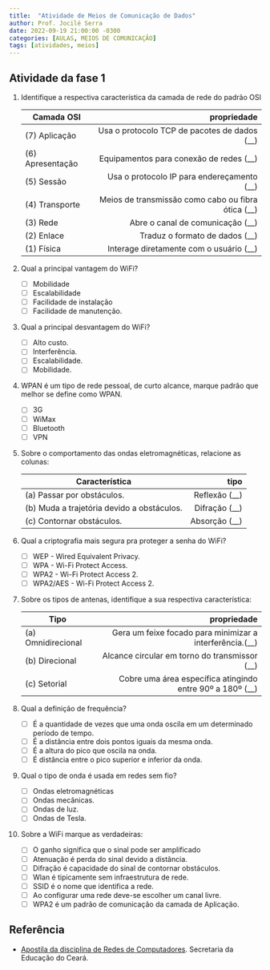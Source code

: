 ```yaml
---
title:  "Atividade de Meios de Comunicação de Dados"
author: Prof. Jocilé Serra
date: 2022-09-19 21:00:00 -0300
categories: [AULAS, MEIOS DE COMUNICAÇÃO]
tags: [atividades, meios]
---
```


## Atividade da fase 1

1. Identifique a respectiva característica da camada de rede do padrão OSI

   | Camada OSI       |                                        propriedade |
   | ---------------- | -------------------------------------------------: |
   | (7) Aplicação    |       Usa o protocolo TCP de pacotes de dados (__) |
   | (6) Apresentação |            Equipamentos para conexão de redes (__) |
   | (5) Sessão       |         Usa o protocolo IP para endereçamento (__) |
   | (4) Transporte   | Meios de transmissão como cabo ou fibra ótica (__) |
   | (3) Rede         |                   Abre o canal de comunicação (__) |
   | (2) Enlace       |                     Traduz o formato de dados (__) |
   | (1) Física       |            Interage diretamente com o usuário (__) |

1. Qual a principal vantagem do WiFi?

   - [ ] Mobilidade
   - [ ] Escalabilidade
   - [ ] Facilidade de instalação
   - [ ] Facilidade de manutenção.

1. Qual a principal desvantagem do WiFi?

   - [ ] Alto custo.
   - [ ] Interferência.
   - [ ] Escalabilidade.
   - [ ] Mobilidade.

1. WPAN é um tipo de rede pessoal, de curto alcance, marque padrão que melhor se define como WPAN.

   - [ ] 3G
   - [ ] WiMax
   - [ ] Bluetooth
   - [ ] VPN

1. Sobre o comportamento das ondas eletromagnéticas, relacione as colunas:

   | Característica                             |          tipo |
   | ------------------------------------------ | ------------: |
   | (a) Passar por obstáculos.                 | Reflexão (__) |
   | (b) Muda a trajetória devido a obstáculos. | Difração (__) |
   | (c) Contornar obstáculos.                  | Absorção (__) |

1. Qual a criptografia mais segura pra proteger a senha do WiFi?

   - [ ] WEP - Wired Equivalent Privacy.
   - [ ] WPA - Wi-Fi Protect Access.
   - [ ] WPA2 - Wi-Fi Protect Access 2.
   - [ ] WPA2/AES - Wi-Fi Protect Access 2.

1. Sobre os tipos de antenas, identifique a sua respectiva característica:

   | Tipo               |                                               propriedade |
   | ------------------ | --------------------------------------------------------: |
   | (a) Omnidirecional |  Gera um feixe focado para minimizar a interferência.(__) |
   | (b) Direcional     |             Alcance circular em torno do transmissor (__) |
   | (c) Setorial       | Cobre uma área específica atingindo entre 90º a 180º (__) |

1. Qual a definição de frequência?

   - [ ] É a quantidade de vezes que uma onda oscila em um determinado período de tempo.
   - [ ] É a distância entre dois pontos iguais da mesma onda.
   - [ ] É a altura do pico que oscila na onda.
   - [ ] É distância entre o pico superior e inferior da onda.

1. Qual o tipo de onda é usada em redes sem fio?

   - [ ] Ondas eletromagnéticas
   - [ ] Ondas mecânicas.
   - [ ] Ondas de luz.
   - [ ] Ondas de Tesla.

1. Sobre a WiFi marque as verdadeiras:

   - [ ] O ganho significa que o sinal pode ser amplificado
   - [ ] Atenuação é perda do sinal devido a distância.
   - [ ] Difração é capacidade do sinal de contornar obstáculos.
   - [ ] Wlan é tipicamente sem infraestrutura de rede.
   - [ ] SSID é o nome que identifica a rede.
   - [ ] Ao configurar uma rede deve-se escolher um canal livre.
   - [ ] WPA2 é um padrão de comunicação da camada de Aplicação.

## Referência

- [Apostila da disciplina de Redes de Computadores](https://educacaoprofissional.seduc.ce.gov.br/images/material_didatico/redes_de_computadores/redes_de_computadores.pdf). Secretaria da Educação do Ceará.
